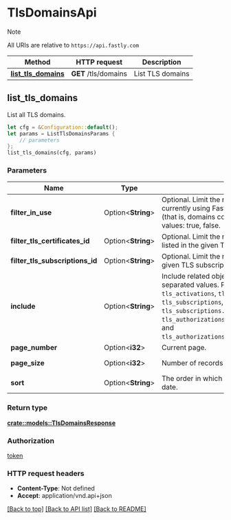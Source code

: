 # TlsDomainsApi

> [!NOTE]
> All URIs are relative to `https://api.fastly.com`

Method | HTTP request | Description
------ | ------------ | -----------
[**list_tls_domains**](TlsDomainsApi.md#list_tls_domains) | **GET** /tls/domains | List TLS domains



## list_tls_domains

List all TLS domains.

```rust
let cfg = &Configuration::default();
let params = ListTlsDomainsParams {
    // parameters
};
list_tls_domains(cfg, params)
```

### Parameters


Name | Type | Description  | Required | Notes
------------- | ------------- | ------------- | ------------- | -------------
**filter_in_use** | Option\<**String**> | Optional. Limit the returned domains to those currently using Fastly to terminate TLS with SNI (that is, domains considered \"in use\") Permitted values: true, false. |  |
**filter_tls_certificates_id** | Option\<**String**> | Optional. Limit the returned domains to those listed in the given TLS certificate's SAN list. |  |
**filter_tls_subscriptions_id** | Option\<**String**> | Optional. Limit the returned domains to those for a given TLS subscription. |  |
**include** | Option\<**String**> | Include related objects. Optional, comma-separated values. Permitted values: `tls_activations`, `tls_certificates`, `tls_subscriptions`, `tls_subscriptions.tls_authorizations`, `tls_authorizations.globalsign_email_challenge`, and `tls_authorizations.self_managed_http_challenge`.  |  |
**page_number** | Option\<**i32**> | Current page. |  |
**page_size** | Option\<**i32**> | Number of records per page. |  |[default to 20]
**sort** | Option\<**String**> | The order in which to list the results by creation date. |  |[default to created_at]

### Return type

[**crate::models::TlsDomainsResponse**](TlsDomainsResponse.md)

### Authorization

[token](../README.md#token)

### HTTP request headers

- **Content-Type**: Not defined
- **Accept**: application/vnd.api+json

[[Back to top]](#) [[Back to API list]](../README.md#documentation-for-api-endpoints) [[Back to README]](../README.md)

